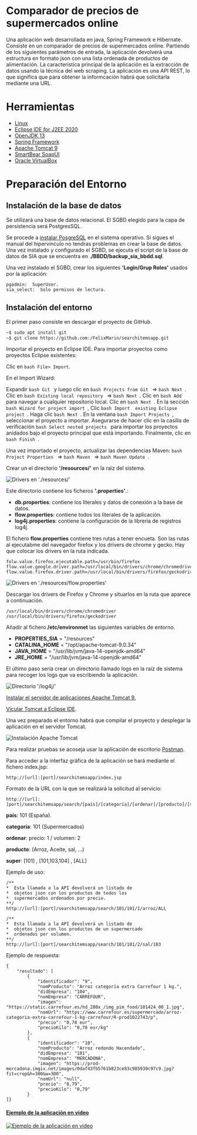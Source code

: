 
# Comparador de precios de supermercados online

Una aplicación web desarrollada en java, Spring Framework e Hibernate. Consiste en un comparador de precios de supermercados online. Partiendo de los siguientes parámetros de entrada, la aplicación devolverá una estructura en formato json con una lista ordenada de productos de alimentación. La característica principal de la aplicación es la extracción de datos usando la técnica del web scraping.
La aplicación es una API REST, lo que significa que para obtener la informcación habrá que solicitarla mediante una URL.

# Herramientas

- [Linux](https://ubuntu.com/download/server)
- [Eclipse IDE for J2EE 2020](https://www.eclipse.org/ide/)
- [OpenJDK 13](https://openjdk.java.net/projects/jdk/)
- [Spring Framework](https://spring.io/)
- [Apache Tomcat 9](http://tomcat.apache.org/)
- [SmartBear SoapUI](https://www.soapui.org/)
- [Oracle VirtualBox](https://www.virtualbox.org/)

# Preparación del Entorno
## Instalación de la base de datos 
Se utilizará una base de datos relacional. El SGBD elegido para la capa de persistencia será PostgresSQL. 

Se procede a [instalar PosgreSQL](https://www.digitalocean.com/community/tutorials/como-instalar-y-utilizar-postgresql-en-ubuntu-18-04-es) en el sistema operativo. Si sigues el manual del hipervinculo no tendras problemas en crear la base de datos. Una vez instalado y configurado el SGBD, se ejecuta el script de la base de datos de SIA que se encuentra en **./BBDD/backup_sia_bbdd.sql**. 

Una vez instalado el SGBD, crear los siguientes **'Login/Grup Roles'** usados por la aplicación: 

```console
pgadmin:  SuperUser.
sia_select:  Solo permisos de lectura.
```

## Instalación del entorno 
El primer paso consiste en descargar el proyecto de GitHub.  

```bash
~$ sudo apt install git 
~$ git clone https://github.com:/FelixMarin/searchitemsapp.git 
```
Importar el proyecto en Eclipse IDE. Para importar proyectos como proyectos Eclipse existentes:

Clic en ``` bash File> Import ```.

En el Import Wizard:

Expandir ```bash Git ``` y luego clic en ```bash Projects from Git ``` => ```bash Next ```.
Clic en ```bash Existing local repository ``` => ```bash Next ```.
Clic en ```bash Add ``` para navegar a cualquier repositorio local. Clic en ```bash Next ```. En la sección ```bash Wizard for project import ```, Clic ```bash Import  existing Eclipse project ```. Haga clic ```bash Next ```.
En la ventana ```bash Import Projects ```, seleccionar el proyecto a importar.
Asegurarse de hacer clic en la casilla de verificación ```bash Select nested projects ``` para importar los proyectos anidados bajo el proyecto principal que está importando.
Finalmente, clic en ```bash Finish ```.

Una vez importado el proyecto, actualizar las dependencias Maven: ```bash Project Properties ``` => ```bash Maven ``` => ```bash Maven Update ```.

Crear un el directorio **'/resources/'** en la raiz del sistema. 

![Drivers en './resources/'](https://github.com/FelixMarin/searchitemsapp/blob/v0.7.0/docimg/000007.png)

Este directorio contiene los ficheros **'.properties'**.:

- **db.properties**: contiene los literales y datos de conexión a la base de datos.
- **flow.properties**: contiene todos los literales de la aplicación.
- **log4j.properties**: contiene la configuración de la libreria de registros log4j.

El fichero **flow.properties** contiene tres rutas a tener encueta. Son las rutas al ejecutabme del navegador firefox y los drivers de chrome y gecko. Hay que colocar los drivers en la ruta indicada.

```console
folw.value.firefox.ejecutable.path=/usr/bin/firefox
flow.value.google.driver.path=/usr/local/bin/drivers/chrome/chromedriver 
flow.value.firefox.driver.path=/usr/local/bin/drivers/firefox/geckodriver
```

![Drivers en './resources/flow.properties'](https://github.com/FelixMarin/searchitemsapp/blob/v0.7.0/docimg/000008.png)

Descargar los drivers de Firefox y Chrome y situarlos en la ruta que aparece a continuación. 

```console
/usr/local/bin/drivers/chrome/chromedriver 
/usr/local/bin/drivers/firefox/geckodriver 
```

Añadir al fichero **/etc/environmet** las siguientes variables de entorno.  

- **PROPERTIES_SIA** = "/resources" 
- **CATALINA_HOME** = "/opt/apache-tomcat-9.0.34" 
- **JAVA_HOME** = "/usr/lib/jvm/java-14-openjdk-amd64" 
- **JRE_HOME** = "/usr/lib/jvm/java-14-openjdk-amd64" 

El último paso sería crear un directorio llamado logs en la raíz de sistema para recoger los logs que va escribiendo la aplicación.  

![Directorio '/log4j/'](https://github.com/FelixMarin/searchitemsapp/blob/v0.7.0/docimg/000009.png)

 [Instalar el servidor de aplicaciones Apache Tomcat 9.](https://tecnstuff.net/how-to-install-tomcat-9-on-ubuntu-18-04/)
 
 [Vicular Tomcat a Eclipse IDE](https://www.codejava.net/servers/tomcat/how-to-add-tomcat-server-in-eclipse-ide). 
 
Una vez preparado el entorno habrá que compilar el proyecto y desplegar la aplicación en el servidor Tomcat.

![Instalación Apache Tomcat](https://github.com/FelixMarin/searchitemsapp/blob/v0.7.0/docimg/tomcat.png)

Para realizar pruebas se acoseja usar la aplicación de escritorio [Postman](https://www.postman.com/downloads/). 

Para acceder a la interfaz gráfica de la aplicación se hará mediante el fichero index.jsp:

```console
http://[url]:[port]/searchitemsapp/index.jsp
```

Formato de la URL con la que se realizará la solicitud al servicio:

```console
http://[url]:[port]/searchitemsapp/search/[país]/[categoría]/[ordenar]/[producto]/[super]
```

__país__: 101 (España).

__categoría__: 101 (Supermercados)

__ordenar__: precio: 1 / volumen: 2

__producto__: (Arroz, Aceite, sal, ...)

__super__: [101] , [101,103,104] , [ALL]
 

Ejemplo de uso:

```console
/**
*  Esta llamada a la API devolverá un listado de 
*  objetos json con los productos de todos los 
*  supermercados ordenados por precio. 
**/
http://[url]:[port]/searchitemsapp/search/101/101/1/arroz/ALL
```

```console
/**
*  Esta llamada a la API devolverá un listado de 
*  objetos json con los productos de un supermercado  
*  ordenados por volumen.
**/
http://[url]:[port]/searchitemsapp/search/101/101/2/sal/103
```

Ejemplo de respuesta:

```console
{
    "resultado": [
        {
            "identificador": "9",
            "nomProducto": "Arroz categoría extra Carrefour 1 kg.",
            "didEmpresa": "104",
            "nomEmpresa": "CARREFOUR",
            "imagen": "https://static.carrefour.es/hd_280x_/img_pim_food/101424_00_1.jpg",
            "nomUrl": "https://www.carrefour.es/supermercado/arroz-categoria-extra-carrefour-1-kg-carrefour/R-prod1022743/p",
            "precio": "0,78 eur",
            "precioKilo": "0,78 eur/kg"
        },
        {
            "identificador": "10",
            "nomProducto": "Arroz redondo Hacendado",
            "didEmpresa": "101",
            "nomEmpresa": "MERCADONA",
            "imagen": "https://prod-mercadona.imgix.net/images/0daf43fb5761b823ce83c985930c97c9.jpg?fit=crop&h=300&w=300",
            "nomUrl": "null",
            "precio": "0,79",
            "precioKilo": "0,79"
        }
]}
```

#### [Ejemplo de la aplicación en vídeo](https://youtu.be/K_4Wp0Poh2Q)

[![Ejemplo de la aplicación en vídeo](https://github.com/FelixMarin/searchitemsapp/blob/v0.7.0/docimg/portada-video-0.png)](https://youtu.be/K_4Wp0Poh2Q)
 


